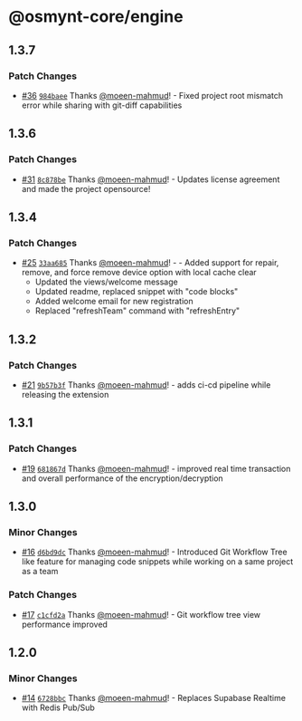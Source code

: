 # @osmynt-core/engine

## 1.3.7

### Patch Changes

- [#36](https://github.com/moeen-mahmud/osmynt/pull/36) [`984baee`](https://github.com/moeen-mahmud/osmynt/commit/984baee1be1022fdfa234963e58f1dc8250c0123) Thanks [@moeen-mahmud](https://github.com/moeen-mahmud)! - Fixed project root mismatch error while sharing with git-diff capabilities

## 1.3.6

### Patch Changes

- [#31](https://github.com/moeen-mahmud/osmynt/pull/31) [`8c878be`](https://github.com/moeen-mahmud/osmynt/commit/8c878be0884740be2fb417ba8e4818b0893d9f33) Thanks [@moeen-mahmud](https://github.com/moeen-mahmud)! - Updates license agreement and made the project opensource!

## 1.3.4

### Patch Changes

- [#25](https://github.com/moeen-mahmud/osmynt/pull/25) [`33aa685`](https://github.com/moeen-mahmud/osmynt/commit/33aa685c407d0a2052bfd2e61c4212ffbf69e728) Thanks [@moeen-mahmud](https://github.com/moeen-mahmud)! - - Added support for repair, remove, and force remove device option with local cache clear
  - Updated the views/welcome message
  - Updated readme, replaced snippet with "code blocks"
  - Added welcome email for new registration
  - Replaced "refreshTeam" command with "refreshEntry"

## 1.3.2

### Patch Changes

- [#21](https://github.com/moeen-mahmud/osmynt/pull/21) [`9b57b3f`](https://github.com/moeen-mahmud/osmynt/commit/9b57b3fed56b6439cee02c9d1e64248d1f88e81b) Thanks [@moeen-mahmud](https://github.com/moeen-mahmud)! - adds ci-cd pipeline while releasing the extension

## 1.3.1

### Patch Changes

- [#19](https://github.com/moeen-mahmud/osmynt/pull/19) [`681867d`](https://github.com/moeen-mahmud/osmynt/commit/681867d4da78187ccbad98e8cff403fc2cff9f03) Thanks [@moeen-mahmud](https://github.com/moeen-mahmud)! - improved real time transaction and overall performance of the encryption/decryption

## 1.3.0

### Minor Changes

- [#16](https://github.com/moeen-mahmud/osmynt/pull/16) [`d6bd9dc`](https://github.com/moeen-mahmud/osmynt/commit/d6bd9dc13606f68dbf43ca496836ba917eb76fe4) Thanks [@moeen-mahmud](https://github.com/moeen-mahmud)! - Introduced Git Workflow Tree like feature for managing code snippets while working on a same project as a team

### Patch Changes

- [#17](https://github.com/moeen-mahmud/osmynt/pull/17) [`c1cfd2a`](https://github.com/moeen-mahmud/osmynt/commit/c1cfd2aeff3489783460b6cc1c73713bfd915aba) Thanks [@moeen-mahmud](https://github.com/moeen-mahmud)! - Git workflow tree view performance improved

## 1.2.0

### Minor Changes

- [#14](https://github.com/moeen-mahmud/osmynt/pull/14) [`6728bbc`](https://github.com/moeen-mahmud/osmynt/commit/6728bbc28c4f31c5ebdf8c7366c96f1e25d97fc9) Thanks [@moeen-mahmud](https://github.com/moeen-mahmud)! - Replaces Supabase Realtime with Redis Pub/Sub
